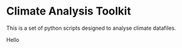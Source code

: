# Climate Analysis Toolkit

This is a set of python scripts designed to analyse climate datafiles.

Hello
